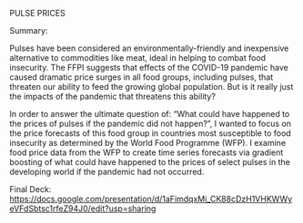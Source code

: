 PULSE PRICES

Summary:

Pulses have been considered an environmentally-friendly and inexpensive alternative to commodities like meat, ideal in helping to combat food insecurity. The FFPI suggests that effects of the COVID-19 pandemic have caused dramatic price surges in all food groups, including pulses, that threaten our ability to feed the growing global population. But is it really just the impacts of the pandemic that threatens this ability?

In order to answer the ultimate question of: “What could have happened to the prices of pulses if the pandemic did not happen?”, I wanted to focus on the price forecasts of this food group in countries most susceptible to food insecurity as determined by the World Food Programme (WFP). I examine food price data from the WFP to create time series forecasts via gradient boosting of what could have happened to the prices of select pulses in the developing world if the pandemic had not occurred.


Final Deck:
https://docs.google.com/presentation/d/1aFimdqxMi_CK88cDzH1VHKWWyeVFdSbtsc1rfeZ94J0/edit?usp=sharing 
